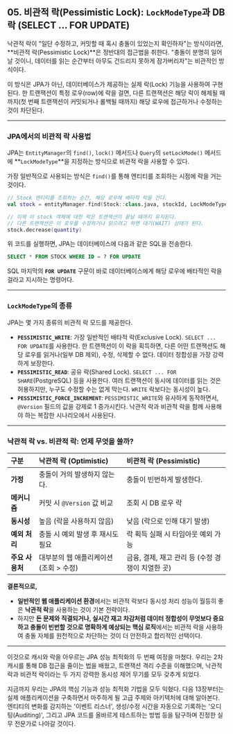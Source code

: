 ## 05\. 비관적 락(Pessimistic Lock): `LockModeType`과 DB 락 (SELECT ... FOR UPDATE)

낙관적 락이 "일단 수정하고, 커밋할 때 혹시 충돌이 있었는지 확인하자"는 방식이라면, \*\*비관적 락(Pessimistic Lock)\*\*은 정반대의 접근법을 취한다. "충돌이 분명히 일어날 것이니, 데이터를 읽는 순간부터 아무도 건드리지 못하게 잠가버리자"는 비관적인 방식이다.

이 방식은 JPA가 아닌, 데이터베이스가 제공하는 실제 락(Lock) 기능을 사용하여 구현된다. 한 트랜잭션이 특정 로우(row)에 락을 걸면, 다른 트랜잭션은 해당 락이 해제될 때까지(첫 번째 트랜잭션이 커밋되거나 롤백될 때까지) 해당 로우에 접근하거나 수정하는 것이 차단된다.

-----

### **JPA에서의 비관적 락 사용법**

JPA는 `EntityManager`의 `find()`, `lock()` 메서드나 `Query`의 `setLockMode()` 메서드에 \*\*`LockModeType`\*\*을 지정하는 방식으로 비관적 락을 사용할 수 있다.

가장 일반적으로 사용되는 방식은 `find()`를 통해 엔티티를 조회하는 시점에 락을 거는 것이다.

```kotlin
// Stock 엔티티를 조회하는 순간, 해당 로우에 배타적 락을 건다.
val stock = entityManager.find(Stock::class.java, stockId, LockModeType.PESSIMISTIC_WRITE)

// 이제 이 stock 객체에 대한 락은 트랜잭션이 끝날 때까지 유지된다.
// 다른 트랜잭션은 이 로우를 수정하거나 읽으려고 하면 대기(WAIT) 상태가 된다.
stock.decrease(quantity)
```

위 코드를 실행하면, JPA는 데이터베이스에 다음과 같은 SQL을 전송한다.

```sql
SELECT * FROM STOCK WHERE ID = ? FOR UPDATE
```

SQL 마지막의 **`FOR UPDATE`** 구문이 바로 데이터베이스에게 해당 로우에 배타적인 락을 걸라고 지시하는 명령어다.

-----

### **`LockModeType`의 종류**

JPA는 몇 가지 종류의 비관적 락 모드를 제공한다.

  * **`PESSIMISTIC_WRITE`**: 가장 일반적인 배타적 락(Exclusive Lock). `SELECT ... FOR UPDATE`를 사용한다. 한 트랜잭션이 이 락을 획득하면, 다른 어떤 트랜잭션도 해당 로우를 읽거나(일부 DB 제외), 수정, 삭제할 수 없다. 데이터 정합성을 가장 강력하게 보장한다.
  * **`PESSIMISTIC_READ`**: 공유 락(Shared Lock). `SELECT ... FOR SHARE`(PostgreSQL) 등을 사용한다. 여러 트랜잭션이 동시에 데이터를 읽는 것은 허용하지만, 누구도 수정할 수는 없게 막는다. `WRITE` 락보다는 동시성이 높다.
  * **`PESSIMISTIC_FORCE_INCREMENT`**: `PESSIMISTIC_WRITE`와 유사하게 동작하면서, `@Version` 필드의 값을 강제로 1 증가시킨다. 낙관적 락과 비관적 락을 함께 사용해야 하는 복잡한 시나리오에서 사용된다.

-----

### **낙관적 락 vs. 비관적 락: 언제 무엇을 쓸까?**

| 구분 | 낙관적 락 (Optimistic) | 비관적 락 (Pessimistic) |
| :--- | :--- | :--- |
| **가정** | 충돌이 거의 발생하지 않는다. | 충돌이 빈번하게 발생한다. |
| **메커니즘**| 커밋 시 `@Version` 값 비교 | 조회 시 DB 로우 락 |
| **동시성** | 높음 (락을 사용하지 않음) | 낮음 (락으로 인해 대기 발생) |
| **예외 처리** | 충돌 시 예외 발생 후 재시도 필요 | 락 획득 실패 시 타임아웃 예외 가능 |
| **주요 사용처**| 대부분의 웹 애플리케이션 (조회 \> 수정) | 금융, 결제, 재고 관리 등 (수정 경쟁이 치열한 곳) |

**결론적으로,**

  * **일반적인 웹 애플리케이션 환경**에서는 비관적 락보다 동시성 처리 성능이 월등히 좋은 **낙관적 락**을 사용하는 것이 기본 전략이다.
  * 하지만 **돈 문제와 직결되거나, 실시간 재고 차감처럼 데이터 정합성이 무엇보다 중요하고 충돌이 빈번할 것으로 명확하게 예상되는 핵심 로직**에서는 비관적 락을 사용하여 충돌 자체를 원천적으로 차단하는 것이 더 안전하고 합리적인 선택이다.

-----

이것으로 캐시와 락을 아우르는 JPA 성능 최적화의 두 번째 여정을 마쳤다. 우리는 2차 캐시를 통해 DB 접근을 줄이는 법을 배웠고, 트랜잭션 격리 수준을 이해했으며, 낙관적 락과 비관적 락이라는 두 가지 강력한 동시성 제어 무기를 모두 갖추게 되었다.

지금까지 우리는 JPA의 핵심 기능과 성능 최적화 기법을 모두 익혔다. 다음 13장부터는 실제 애플리케이션을 구축하면서 마주하게 될 고급 주제와 아키텍처에 대해 알아본다. 엔티티의 변화를 감지하는 '이벤트 리스너', 생성/수정 시간을 자동으로 기록하는 '오디팅(Auditing)', 그리고 JPA 코드를 올바르게 테스트하는 방법 등을 탐구하며 진정한 실무 전문가로 나아갈 것이다.